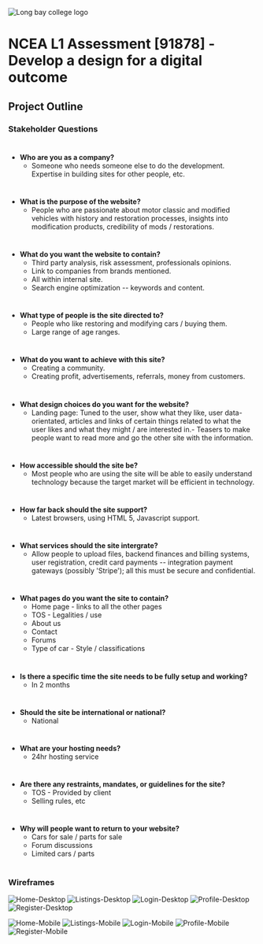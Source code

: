![Long bay college logo](https://www.longbaycollege.com/wp-content/uploads/2020/09/Long_Bay_College_Logo_Tag2-1024x141.png)

# **NCEA L1 Assessment** \[91878\] - Develop a design for a digital outcome

## Project Outline

### Stakeholder Questions
#
- **Who are you as a company?**
    - Someone who needs someone else to do the development. Expertise in building sites for other people, etc.
#

- **What is the purpose of the website?**
    - People who are passionate about motor classic and modified vehicles with history and restoration processes, insights into modification products, credibility of mods / restorations.
#

- **What do you want the website to contain?**
    - Third party analysis, risk assessment, professionals opinions.
    - Link to companies from brands mentioned.
    - All within internal site.
    - Search engine optimization -- keywords and content.
#

- **What type of people is the site directed to?**
    - People who like restoring and modifying cars / buying them.
    - Large range of age ranges.
#

- **What do you want to achieve with this site?**
    - Creating a community.
    - Creating profit, advertisements, referrals, money from customers.
#

- **What design choices do you want for the website?**
    - Landing page: Tuned to the user, show what they like, user data-orientated, articles and links of certain things related to what the user likes and what they might / are interested in.- Teasers to make people want to read more and go the other site with the information.
#

- **How accessible should the site be?**
    - Most people who are using the site will be able to easily understand technology because the target market will be efficient in technology.
#

- **How far back should the site support?**
    - Latest browsers, using HTML 5, Javascript support.
#

- **What services should the site intergrate?**
    - Allow people to upload files, backend finances and  billing systems, user registration, credit card payments -- integration payment gateways (possibly 'Stripe'); all this must be secure and confidential.
#

- **What pages do you want the site to contain?**
    - Home page - links to all the other pages
    - TOS - Legalities / use
    - About us
    - Contact
    - Forums
    - Type of car - Style / classifications
#

- **Is there a specific time the site needs to be fully setup and working?**
    - In 2 months
#
    
- **Should the site be international or national?**
    - National
#

- **What are your hosting needs?**
    - 24hr hosting service
#

- **Are there any restraints, mandates, or guidelines for the site?**
    - TOS - Provided by client
    - Selling rules, etc
#

- **Why will people want to return to your website?**
    - Cars for sale / parts for sale
    - Forum discussions
    - Limited cars / parts
#

### Wireframes
![Home-Desktop](https://github.com/404-WasFound/ncea-assessment-2/blob/main/plan/wireframes/home-desktop.jpg)
![Listings-Desktop](https://github.com/404-WasFound/ncea-assessment-2/blob/main/plan/wireframes/listings-desktop.jpg)
![Login-Desktop](https://github.com/404-WasFound/ncea-assessment-2/blob/main/plan/wireframes/login-desktop.jpg)
![Profile-Desktop](https://github.com/404-WasFound/ncea-assessment-2/blob/main/plan/wireframes/profile-desktop.jpg)
![Register-Desktop](https://github.com/404-WasFound/ncea-assessment-2/blob/main/plan/wireframes/register-desktop.jpg)

![Home-Mobile](https://github.com/404-WasFound/ncea-assessment-2/blob/main/plan/wireframes/home-mobile.jpg)
![Listings-Mobile](https://github.com/404-WasFound/ncea-assessment-2/blob/main/plan/wireframes/listings-mobile.jpg)
![Login-Mobile](https://github.com/404-WasFound/ncea-assessment-2/blob/main/plan/wireframes/login-mobile.jpg)
![Profile-Mobile](https://github.com/404-WasFound/ncea-assessment-2/blob/main/plan/wireframes/profile-mobile.jpg)
![Register-Mobile](https://github.com/404-WasFound/ncea-assessment-2/blob/main/plan/wireframes/register-mobile.jpg)
